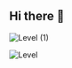 ## Hi there 👋
![Level (1)](https://user-images.githubusercontent.com/98537263/177055882-873a58a8-68f8-498f-839d-a56f94894602.gif)

![Level](https://user-images.githubusercontent.com/98537263/177055390-74808599-e162-4597-ac16-3da5a0b0054e.gif)

<!--
**Meekdavid/Meekdavid** is a ✨ _special_ ✨ repository because its `README.md` (this file) appears on your GitHub profile.

Here are some ideas to get you started:

- 🔭 I’m currently working on ...
- 🌱 I’m currently learning ...
- 👯 I’m looking to collaborate on ...
- 🤔 I’m looking for help with ...
- 💬 Ask me about ...
- 📫 How to reach me: ...
- 😄 Pronouns: ...
- ⚡ Fun fact: ...
-->
